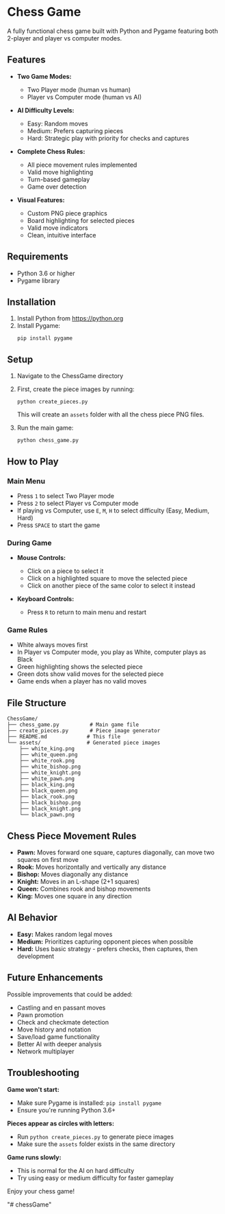 # Chess Game

A fully functional chess game built with Python and Pygame featuring both 2-player and player vs computer modes.

## Features

- **Two Game Modes:**
  - Two Player mode (human vs human)
  - Player vs Computer mode (human vs AI)

- **AI Difficulty Levels:**
  - Easy: Random moves
  - Medium: Prefers capturing pieces
  - Hard: Strategic play with priority for checks and captures

- **Complete Chess Rules:**
  - All piece movement rules implemented
  - Valid move highlighting
  - Turn-based gameplay
  - Game over detection

- **Visual Features:**
  - Custom PNG piece graphics
  - Board highlighting for selected pieces
  - Valid move indicators
  - Clean, intuitive interface

## Requirements

- Python 3.6 or higher
- Pygame library

## Installation

1. Install Python from https://python.org
2. Install Pygame:
   ```
   pip install pygame
   ```

## Setup

1. Navigate to the ChessGame directory
2. First, create the piece images by running:
   ```
   python create_pieces.py
   ```
   This will create an `assets` folder with all the chess piece PNG files.

3. Run the main game:
   ```
   python chess_game.py
   ```

## How to Play

### Main Menu
- Press `1` to select Two Player mode
- Press `2` to select Player vs Computer mode
- If playing vs Computer, use `E`, `M`, `H` to select difficulty (Easy, Medium, Hard)
- Press `SPACE` to start the game

### During Game
- **Mouse Controls:**
  - Click on a piece to select it
  - Click on a highlighted square to move the selected piece
  - Click on another piece of the same color to select it instead

- **Keyboard Controls:**
  - Press `R` to return to main menu and restart

### Game Rules
- White always moves first
- In Player vs Computer mode, you play as White, computer plays as Black
- Green highlighting shows the selected piece
- Green dots show valid moves for the selected piece
- Game ends when a player has no valid moves

## File Structure

```
ChessGame/
├── chess_game.py          # Main game file
├── create_pieces.py       # Piece image generator
├── README.md             # This file
└── assets/               # Generated piece images
    ├── white_king.png
    ├── white_queen.png
    ├── white_rook.png
    ├── white_bishop.png
    ├── white_knight.png
    ├── white_pawn.png
    ├── black_king.png
    ├── black_queen.png
    ├── black_rook.png
    ├── black_bishop.png
    ├── black_knight.png
    └── black_pawn.png
```

## Chess Piece Movement Rules

- **Pawn:** Moves forward one square, captures diagonally, can move two squares on first move
- **Rook:** Moves horizontally and vertically any distance
- **Bishop:** Moves diagonally any distance
- **Knight:** Moves in an L-shape (2+1 squares)
- **Queen:** Combines rook and bishop movements
- **King:** Moves one square in any direction

## AI Behavior

- **Easy:** Makes random legal moves
- **Medium:** Prioritizes capturing opponent pieces when possible
- **Hard:** Uses basic strategy - prefers checks, then captures, then development

## Future Enhancements

Possible improvements that could be added:
- Castling and en passant moves
- Pawn promotion
- Check and checkmate detection
- Move history and notation
- Save/load game functionality
- Better AI with deeper analysis
- Network multiplayer

## Troubleshooting

**Game won't start:**
- Make sure Pygame is installed: `pip install pygame`
- Ensure you're running Python 3.6+

**Pieces appear as circles with letters:**
- Run `python create_pieces.py` to generate piece images
- Make sure the `assets` folder exists in the same directory

**Game runs slowly:**
- This is normal for the AI on hard difficulty
- Try using easy or medium difficulty for faster gameplay

Enjoy your chess game!

"# chessGame" 
